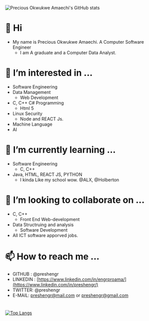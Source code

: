 ![Precious Okwukwe Amaechi's GitHub stats](https://github-readme-stats.vercel.app/api?username=preshengr&show_icons=true&theme=radical)
# 👋 Hi
- My name is Precious Okwukwe Amaechi. A Computer Software Engineer 
  - I am A graduate and a Computer Data Analyst.
#
# 👀 I’m interested in ...
  - Software Engineering
- Data Management
  - Web Development
- C, C++ C# Programming
  - Html 5
- Linux Security
  - Node and REACT Js.
- Machine Language
- AI
#
# 🌱 I’m currently learning ...
- Software Engineering
  - C, C++
- Java, HTML, REACT JS, PYTHON 
  - I kinda Like my school wow. @ALX, @Holberton
#
# 💞️ I’m looking to collaborate on ...
- C, C++
  - Front End Web-development
- Data Structruing and analysis
  - Software Development
- All ICT software apporved jobs.
#
# 📫 How to reach me ...
- GITHUB : @preshengr
- LINKEDIN : [https://www.linkedin.com/in/engrproama/](https://www.linkedin.com/in/preshengr/)
- TWITTER: @preshengr
- E-MAIL: preshengr@mail.com or preshengr@gmail.com
#
[![Top Langs](https://github-readme-stats.vercel.app/api/top-langs/?username=preshengr&langs_count=8)](https://github.com/anuraghazra/github-readme-stats)

<!---
preshengr/preshengr is a ✨ special ✨ repository because its `README.md` (this file) appears on your GitHub profile.
You can click the Preview link to take a look at your changes.
--->
